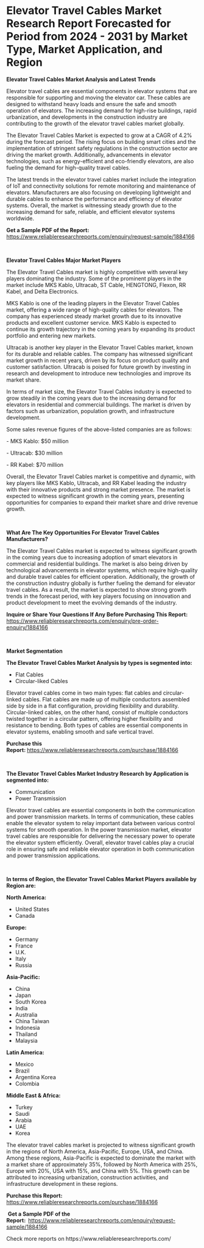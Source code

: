 <p><h1>Elevator Travel Cables Market Research Report Forecasted for Period from 2024 -  2031 by Market Type, Market Application, and Region</h1></p><p><strong>Elevator Travel Cables Market Analysis and Latest Trends</strong></p>
<p><p>Elevator travel cables are essential components in elevator systems that are responsible for supporting and moving the elevator car. These cables are designed to withstand heavy loads and ensure the safe and smooth operation of elevators. The increasing demand for high-rise buildings, rapid urbanization, and developments in the construction industry are contributing to the growth of the elevator travel cables market globally.</p><p>The Elevator Travel Cables Market is expected to grow at a CAGR of 4.2% during the forecast period. The rising focus on building smart cities and the implementation of stringent safety regulations in the construction sector are driving the market growth. Additionally, advancements in elevator technologies, such as energy-efficient and eco-friendly elevators, are also fueling the demand for high-quality travel cables.</p><p>The latest trends in the elevator travel cables market include the integration of IoT and connectivity solutions for remote monitoring and maintenance of elevators. Manufacturers are also focusing on developing lightweight and durable cables to enhance the performance and efficiency of elevator systems. Overall, the market is witnessing steady growth due to the increasing demand for safe, reliable, and efficient elevator systems worldwide.</p></p>
<p><strong>Get a Sample PDF of the Report:&nbsp;</strong> <a href="https://www.reliableresearchreports.com/enquiry/request-sample/1884166">https://www.reliableresearchreports.com/enquiry/request-sample/1884166</a></p>
<p>&nbsp;</p>
<p><strong>Elevator Travel Cables Major Market Players</strong></p>
<p><p>The Elevator Travel Cables market is highly competitive with several key players dominating the industry. Some of the prominent players in the market include MKS Kablo, Ultracab, ST Cable, HENGTONG, Flexon, RR Kabel, and Delta Electronics.</p><p>MKS Kablo is one of the leading players in the Elevator Travel Cables market, offering a wide range of high-quality cables for elevators. The company has experienced steady market growth due to its innovative products and excellent customer service. MKS Kablo is expected to continue its growth trajectory in the coming years by expanding its product portfolio and entering new markets.</p><p>Ultracab is another key player in the Elevator Travel Cables market, known for its durable and reliable cables. The company has witnessed significant market growth in recent years, driven by its focus on product quality and customer satisfaction. Ultracab is poised for future growth by investing in research and development to introduce new technologies and improve its market share.</p><p>In terms of market size, the Elevator Travel Cables industry is expected to grow steadily in the coming years due to the increasing demand for elevators in residential and commercial buildings. The market is driven by factors such as urbanization, population growth, and infrastructure development.</p><p>Some sales revenue figures of the above-listed companies are as follows:</p><p>- MKS Kablo: $50 million</p><p>- Ultracab: $30 million</p><p>- RR Kabel: $70 million</p><p>Overall, the Elevator Travel Cables market is competitive and dynamic, with key players like MKS Kablo, Ultracab, and RR Kabel leading the industry with their innovative products and strong market presence. The market is expected to witness significant growth in the coming years, presenting opportunities for companies to expand their market share and drive revenue growth.</p></p>
<p>&nbsp;</p>
<p><strong>What Are The Key Opportunities For Elevator Travel Cables Manufacturers?</strong></p>
<p><p>The Elevator Travel Cables market is expected to witness significant growth in the coming years due to increasing adoption of smart elevators in commercial and residential buildings. The market is also being driven by technological advancements in elevator systems, which require high-quality and durable travel cables for efficient operation. Additionally, the growth of the construction industry globally is further fueling the demand for elevator travel cables. As a result, the market is expected to show strong growth trends in the forecast period, with key players focusing on innovation and product development to meet the evolving demands of the industry.</p></p>
<p><strong>Inquire or Share Your Questions If Any Before Purchasing This Report:</strong> <a href="https://www.reliableresearchreports.com/enquiry/pre-order-enquiry/1884166">https://www.reliableresearchreports.com/enquiry/pre-order-enquiry/1884166</a></p>
<p>&nbsp;</p>
<p><strong>Market Segmentation</strong></p>
<p><strong>The Elevator Travel Cables Market Analysis by types is segmented into:</strong></p>
<p><ul><li>Flat Cables</li><li>Circular-liked Cables</li></ul></p>
<p><p>Elevator travel cables come in two main types: flat cables and circular-linked cables. Flat cables are made up of multiple conductors assembled side by side in a flat configuration, providing flexibility and durability. Circular-linked cables, on the other hand, consist of multiple conductors twisted together in a circular pattern, offering higher flexibility and resistance to bending. Both types of cables are essential components in elevator systems, enabling smooth and safe vertical travel.</p></p>
<p><strong>Purchase this Report:&nbsp;</strong><a href="https://www.reliableresearchreports.com/purchase/1884166">https://www.reliableresearchreports.com/purchase/1884166</a></p>
<p>&nbsp;</p>
<p><strong>The Elevator Travel Cables Market Industry Research by Application is segmented into:</strong></p>
<p><ul><li>Communication</li><li>Power Transmission</li></ul></p>
<p><p>Elevator travel cables are essential components in both the communication and power transmission markets. In terms of communication, these cables enable the elevator system to relay important data between various control systems for smooth operation. In the power transmission market, elevator travel cables are responsible for delivering the necessary power to operate the elevator system efficiently. Overall, elevator travel cables play a crucial role in ensuring safe and reliable elevator operation in both communication and power transmission applications.</p></p>
<p>&nbsp;</p>
<p><strong>In terms of Region, the Elevator Travel Cables Market Players available by Region are:</strong></p>
<p>
    <p> <strong> North America: </strong>
        <ul>
            <li>United States</li>
            <li>Canada</li>
        </ul>
        </p> 
    <p> <strong> Europe: </strong>
        <ul>
            <li>Germany</li>
            <li>France</li>
            <li>U.K.</li>
            <li>Italy</li>
            <li>Russia</li>
        </ul>
        </p> 
    <p> <strong> Asia-Pacific: </strong>
        <ul>
            <li>China</li>
            <li>Japan</li>
            <li>South Korea</li>
            <li>India</li>
            <li>Australia</li>
            <li>China Taiwan</li>
            <li>Indonesia</li>
            <li>Thailand</li>
            <li>Malaysia</li>
        </ul>
        </p> 
    <p> <strong> Latin America: </strong>
        <ul>
            <li>Mexico</li>
            <li>Brazil</li>
            <li>Argentina Korea</li>
            <li>Colombia</li>
        </ul>
        </p> 
    <p> <strong> Middle East & Africa: </strong>
        <ul>
            <li>Turkey</li>
            <li>Saudi</li>
            <li>Arabia</li>
            <li>UAE</li>
            <li>Korea</li>
        </ul>
    </p>
    </p>
<p><p>The elevator travel cables market is projected to witness significant growth in the regions of North America, Asia-Pacific, Europe, USA, and China. Among these regions, Asia-Pacific is expected to dominate the market with a market share of approximately 35%, followed by North America with 25%, Europe with 20%, USA with 15%, and China with 5%. This growth can be attributed to increasing urbanization, construction activities, and infrastructure development in these regions.</p></p>
<p><strong>Purchase this Report: </strong><a href="https://www.reliableresearchreports.com/purchase/1884166">https://www.reliableresearchreports.com/purchase/1884166</a></p>
<p>&nbsp;<strong>Get a Sample PDF of the Report:&nbsp;&nbsp;</strong><a href="https://www.reliableresearchreports.com/enquiry/request-sample/1884166">https://www.reliableresearchreports.com/enquiry/request-sample/1884166</a></p>
<p><strong></strong></p>
<p>Check more reports on https://www.reliableresearchreports.com/</p>